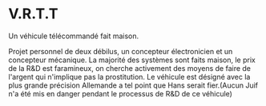 # V.R.T.T
Un véhicule télécommandé fait maison.

Projet personnel de deux débilus, un concepteur électronicien et un concepteur mécanique. La majorité des systèmes sont faits maison, le prix de la R&D est faramineux, on cherche activement des moyens de faire de l'argent qui n'implique pas la prostitution. Le véhicule est désigné avec la plus grande précision Allemande a tel point que Hans serait fier.(Aucun Juif n'a été mis en danger pendant le processus de R&D de ce véhicule)
